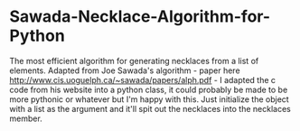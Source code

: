 # Sawada-Necklace-Algorithm-for-Python

The most efficient algorithm for generating necklaces from a list of elements. Adapted from Joe Sawada's algorithm - paper here http://www.cis.uoguelph.ca/~sawada/papers/alph.pdf - I adapted the c code from his website into a python class, it could probably be made to be more pythonic or whatever but I'm happy with this. Just initialize the object with a list as the argument and it'll spit out the necklaces into the necklaces member.
